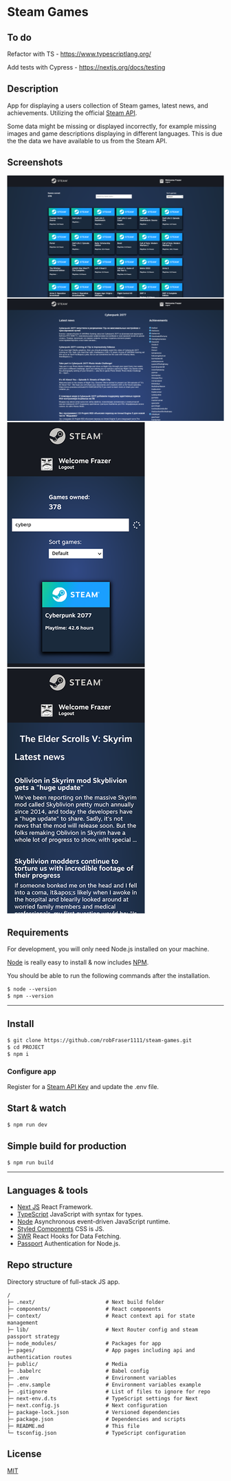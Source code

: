 # Steam Games

## To do

Refactor with TS - https://www.typescriptlang.org/

Add tests with Cypress - https://nextjs.org/docs/testing

## Description

App for displaying a users collection of Steam games, latest news, and achievements. Utilizing the official [Steam API](https://steamcommunity.com/dev).

Some data might be missing or displayed incorrectly, for example missing images and game descriptions displaying in different languages. This is due the the data we have available to us from the Steam API.

## Screenshots

<img src="/public/screenshot-01.png?raw=true" alt="Steam Home Page Desktop" />

<img src="/public/screenshot-02.png?raw=true" alt="Steam Game Page Desktop" />

<img src="/public/screenshot-03.png?raw=true" alt="Steam Home Page Mobile" width="320" />

<img src="/public/screenshot-04.png?raw=true" alt="Steam Game Page Mobile" width="320" />

## Requirements

For development, you will only need Node.js installed on your machine.

[Node](http://nodejs.org/) is really easy to install & now includes [NPM](https://npmjs.org/).

You should be able to run the following commands after the installation.

    $ node --version
    $ npm --version

---

## Install

    $ git clone https://github.com/robFraser1111/steam-games.git
    $ cd PROJECT
    $ npm i

### Configure app

Register for a [Steam API Key](https://steamcommunity.com/dev) and update the .env file.

## Start & watch

    $ npm run dev

## Simple build for production

    $ npm run build

---

## Languages & tools

- [Next JS](https://nextjs.org/) React Framework.
- [TypeScript](https://www.typescriptlang.org/) JavaScript with syntax for types.
- [Node](https://nodejs.org/en/) Asynchronous event-driven JavaScript runtime.
- [Styled Components](https://styled-components.com/) CSS is JS.
- [SWR](https://swr.vercel.app/) React Hooks for Data Fetching.
- [Passport](http://www.passportjs.org/) Authentication for Node.js.

## Repo structure

Directory structure of full-stack JS app.

```
/
├─ .next/                       # Next build folder
├─ components/                  # React components
├─ context/                     # React context api for state management
├─ lib/                         # Next Router config and steam passport strategy
├─ node_modules/                # Packages for app
├─ pages/                       # App pages including api and authentication routes
├─ public/                      # Media
├─ .babelrc                     # Babel config
├─ .env                         # Environment variables
├─ .env.sample                  # Environment variables example
├─ .gitignore                   # List of files to ignore for repo
├─ next-env.d.ts                # TypeScript settings for Next
├─ next.config.js               # Next configuration
├─ package-lock.json            # Versioned dependencies
├─ package.json                 # Dependencies and scripts
├─ README.md                    # This file
└─ tsconfig.json                # TypeScript configuration
```

## License

[MIT](https://choosealicense.com/licenses/mit/)
